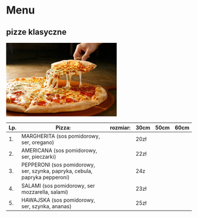 # Menu

## pizze klasyczne

<img src = "fghdfghdfhfg.jpg" width = 300>

|Lp. |Pizza:  |rozmiar: |30cm |50cm |60cm |
|---|--------------------------------------|---|-------------|--|--|
|1. |MARGHERITA (sos pomidorowy, ser, oregano)| |20zł| | |
|2. |AMERICANA (sos pomidorowy, ser, pieczarki)| | 22zł| | |
|3. |PEPPERONI (sos pomidorowy, ser, szynka, papryka, cebula, papryka pepperoni)|| 24z| | |
|4. |SALAMI (sos pomidorowy, ser mozzarella, salami)| | 23zł| | |
|5. |HAWAJSKA (sos pomidorowy, ser, szynka, ananas)| | 25zł| | |
